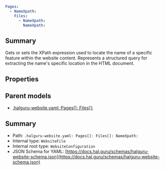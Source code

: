 <!--
title: NameXpath
version: DEBUG
generated: true
date: 2025-04-09
node: This file is generated by the command-line program: `halguru manual --generate-docs`
-->


```yaml
Pages:
  - NameXpath:
    Files:
      - NameXpath:
        NameXpath:
```

## Summary

Gets or sets the XPath expression used to locate the name of a specific feature within the website content. Represents a structured query for extracting the name's specific location in the HTML document.

## Properties


## Parent models

* [.halguru-website.yaml: Pages[]: Files[]:]((website)-pages-list-files-list.md)
## Summary

* Path: `.halguru-website.yaml: Pages[]: Files[]: NameXpath:`
* Internal type: `WebsiteFile`
* Internal root type: `WebsiteConfiguration`
* JSON Schema for YAML: [https://docs.hal.guru/schemas/halguru-website-schema.json](https://docs.hal.guru/schemas/halguru-website-schema.json)
